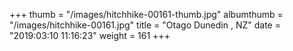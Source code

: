+++
thumb = "/images/hitchhike-00161-thumb.jpg"
albumthumb = "/images/hitchhike-00161.jpg"
title = "Otago Dunedin , NZ"
date = "2019:03:10 11:16:23"
weight = 161
+++
